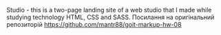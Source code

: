 Studio - this is a two-page landing site of a web studio that I made while studying technology HTML, CSS and SASS.
Посилання на оригінальний репозиторій https://github.com/mantr88/goit-markup-hw-08
